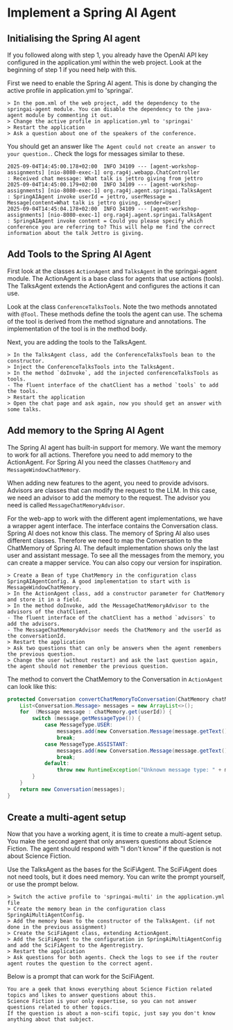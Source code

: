 # Implement a Spring AI Agent

## Initialising the Spring AI agent
If you followed along with step 1, you already have the OpenAI API key configured in the application.yml within the web project. Look at the beginning of step 1 if you need help with this.

First we need to enable the Spring AI agent. This is done by changing the active profile in application.yml to 'springai'.

```
> In the pom.xml of the web project, add the dependency to the springai-agent module. You can disable the dependency to the java-agent module by commenting it out.
> Change the active profile in application.yml to 'springai'
> Restart the application
> Ask a question about one of the speakers of the conference.
```

You should get an answer like `The Agent could not create an answer to your question.`. Check the logs for messages similar to these.

```
2025-09-04T14:45:00.178+02:00  INFO 34109 --- [agent-workshop-assignments] [nio-8080-exec-1] org.rag4j.webapp.ChatController          : Received chat message: What talk is jettro giving from jettro
2025-09-04T14:45:00.179+02:00  INFO 34109 --- [agent-workshop-assignments] [nio-8080-exec-1] org.rag4j.agent.springai.TalksAgent      : SpringAIAgent invoke userId = jettro, userMessage = Message[content=What talk is jettro giving, sender=User]
2025-09-04T14:45:04.178+02:00  INFO 34109 --- [agent-workshop-assignments] [nio-8080-exec-1] org.rag4j.agent.springai.TalksAgent      : SpringAIAgent invoke content = Could you please specify which conference you are referring to? This will help me find the correct information about the talk Jettro is giving.
```

## Add Tools to the Spring AI Agent
First look at the classes `ActionAgent` and `TalksAgent` in the springai-agent module. The ActionAgent is a base class for agents that use actions (tools). The TalksAgent extends the ActionAgent and configures the actions it can use.

Look at the class `ConferenceTalksTools`. Note the two methods annotated with `@Tool`. These methods define the tools the agent can use. The schema of the tool is derived from the method signature and annotations. The implementation of the tool is in the method body.

Next, you are adding the tools to the TalksAgent.

```
> In the TalksAgent class, add the ConferenceTalksTools bean to the constructor.
> Inject the ConferenceTalksTools into the TalksAgent.
> In the method `doInvoke`, add the injected conferenceTalksTools as tools.
- The fluent interface of the chatClient has a method `tools` to add the tools.
> Restart the application
> Open the chat page and ask again, now you should get an answer with some talks.
```

## Add memory to the Spring AI Agent
The Spring AI agent has built-in support for memory. We want the memory to work for all actions. Therefore you need to add memory to the ActionAgent. For Spring AI you need the classes `ChatMemory` and `MessageWindowChatMemory`.

When adding new features to the agent, you need to provide advisors. Advisors are classes that can modify the request to the LLM. In this case, we need an advisor to add the memory to the request. The advisor you need is called `MessageChatMemoryAdvisor`.

For the web-app to work with the different agent implementations, we have a wrapper agent interface. The interface contains the Conversation class. Spring AI does not know this class. The memory of Spring AI also uses different classes. Therefore we need to map the Conversation to the ChatMemory of Spring AI. The default implementation shows only the last user and assistant message. To see all the messages from the memory, you can create a mapper service. You can also copy our version for inspiration.

```
> Create a Bean of type ChatMemory in the configuration class SpringAIAgentConfig. A good implementation to start with is MessageWindowChatMemory.
> In the ActionAgent class, add a constructor parameter for ChatMemory and store it in a field.
> In the method doInvoke, add the MessageChatMemoryAdvisor to the advisors of the chatClient.
- The fluent interface of the chatClient has a method `advisors` to add the advisors.
- The MessageChatMemoryAdvisor needs the ChatMemory and the userId as the conversationId.
> Restart the application
> Ask two questions that can only be answers when the agent remembers the previous question.
> Change the user (without restart) and ask the last question again, the agent should not remember the previous question.
```

The method to convert the ChatMemory to the Conversation in `ActionAgent` can look like this:

```java
protected Conversation convertChatMemoryToConversation(ChatMemory chatMemory, String userId) {
    List<Conversation.Message> messages = new ArrayList<>();
    for  (Message message : chatMemory.get(userId)) {
        switch (message.getMessageType()) {
            case MessageType.USER:
                messages.add(new Conversation.Message(message.getText(), USER));
                break;
            case MessageType.ASSISTANT:
                messages.add(new Conversation.Message(message.getText(), ASSISTANT));
                break;
            default:
                throw new RuntimeException("Unknown message type: " + message.getMessageType());
        }
    }
    return new Conversation(messages);
}
```


## Create a multi-agent setup

Now that you have a working agent, it is time to create a multi-agent setup. You make the second agent that only answers questions about Science Fiction. The agent should respond with "I don't know" if the question is not about Science Fiction.

Use the TalksAgent as the bases for the SciFiAgent. The SciFiAgent does not need tools, but it does need memory. You can write the prompt yourself, or use the prompt below.

```
> Switch the active profile to 'springai-multi' in the application.yml file
> Create the memory bean in the configuration class SpringAiMultiAgentConfig.
> Add the memory bean to the constructor of the TalksAgent. (if not done in the previous assignment)
> Create the SciFiAgent class, extending ActionAgent.
> Add the SciFiAgent to the configuration in SpringAiMultiAgentConfig and add the SciFiAgent to the Agentregistry.
> Restart the application
> Ask questions for both agents. Check the logs to see if the router agent routes the question to the correct agent.
```

Below is a prompt that can work for the SciFiAgent.
```text
You are a geek that knows everything about Science Fiction related topics and likes to answer questions about this.
Science Fiction is your only expertise, so you can not answer questions related to other topics.
If the question is about a non-scifi topic, just say you don't know anything about that subject.
```

